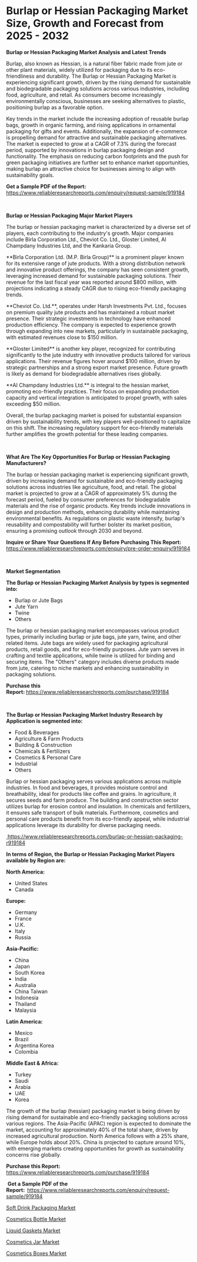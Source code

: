 <p><h1>Burlap or Hessian Packaging Market Size, Growth and Forecast from 2025 - 2032</h1></p><p><strong>Burlap or Hessian Packaging Market Analysis and Latest Trends</strong></p>
<p><p>Burlap, also known as Hessian, is a natural fiber fabric made from jute or other plant materials, widely utilized for packaging due to its eco-friendliness and durability. The Burlap or Hessian Packaging Market is experiencing significant growth, driven by the rising demand for sustainable and biodegradable packaging solutions across various industries, including food, agriculture, and retail. As consumers become increasingly environmentally conscious, businesses are seeking alternatives to plastic, positioning burlap as a favorable option. </p><p>Key trends in the market include the increasing adoption of reusable burlap bags, growth in organic farming, and rising applications in ornamental packaging for gifts and events. Additionally, the expansion of e-commerce is propelling demand for attractive and sustainable packaging alternatives. The market is expected to grow at a CAGR of 7.3% during the forecast period, supported by innovations in burlap packaging design and functionality. The emphasis on reducing carbon footprints and the push for green packaging initiatives are further set to enhance market opportunities, making burlap an attractive choice for businesses aiming to align with sustainability goals.</p></p>
<p><strong>Get a Sample PDF of the Report:&nbsp;</strong> <a href="https://www.reliableresearchreports.com/enquiry/request-sample/919184?utm_campaign=9&utm_medium=2&utm_source=Github&utm_content=ia&utm_term=08032025&utm_id=burlap-or-hessian-packaging">https://www.reliableresearchreports.com/enquiry/request-sample/919184</a></p>
<p>&nbsp;</p>
<p><strong>Burlap or Hessian Packaging Major Market Players</strong></p>
<p><p>The burlap or hessian packaging market is characterized by a diverse set of players, each contributing to the industry's growth. Major companies include Birla Corporation Ltd., Cheviot Co. Ltd., Gloster Limited, AI Champdany Industries Ltd, and the Kankaria Group. </p><p>**Birla Corporation Ltd. (M.P. Birla Group)** is a prominent player known for its extensive range of jute products. With a strong distribution network and innovative product offerings, the company has seen consistent growth, leveraging increased demand for sustainable packaging solutions. Their revenue for the last fiscal year was reported around $800 million, with projections indicating a steady CAGR due to rising eco-friendly packaging trends.</p><p>**Cheviot Co. Ltd.**, operates under Harsh Investments Pvt. Ltd., focuses on premium quality jute products and has maintained a robust market presence. Their strategic investments in technology have enhanced production efficiency. The company is expected to experience growth through expanding into new markets, particularly in sustainable packaging, with estimated revenues close to $150 million.</p><p>**Gloster Limited** is another key player, recognized for contributing significantly to the jute industry with innovative products tailored for various applications. Their revenue figures hover around $100 million, driven by strategic partnerships and a strong export market presence. Future growth is likely as demand for biodegradable alternatives rises globally.</p><p>**AI Champdany Industries Ltd.** is integral to the hessian market, promoting eco-friendly practices. Their focus on expanding production capacity and vertical integration is anticipated to propel growth, with sales exceeding $50 million. </p><p>Overall, the burlap packaging market is poised for substantial expansion driven by sustainability trends, with key players well-positioned to capitalize on this shift. The increasing regulatory support for eco-friendly materials further amplifies the growth potential for these leading companies.</p></p>
<p>&nbsp;</p>
<p><strong>What Are The Key Opportunities For Burlap or Hessian Packaging Manufacturers?</strong></p>
<p><p>The burlap or hessian packaging market is experiencing significant growth, driven by increasing demand for sustainable and eco-friendly packaging solutions across industries like agriculture, food, and retail. The global market is projected to grow at a CAGR of approximately 5% during the forecast period, fueled by consumer preferences for biodegradable materials and the rise of organic products. Key trends include innovations in design and production methods, enhancing durability while maintaining environmental benefits. As regulations on plastic waste intensify, burlap's reusability and compostability will further bolster its market position, ensuring a promising outlook through 2030 and beyond.</p></p>
<p><strong>Inquire or Share Your Questions If Any Before Purchasing This Report:</strong> <a href="https://www.reliableresearchreports.com/enquiry/pre-order-enquiry/919184?utm_campaign=9&utm_medium=2&utm_source=Github&utm_content=ia&utm_term=08032025&utm_id=burlap-or-hessian-packaging">https://www.reliableresearchreports.com/enquiry/pre-order-enquiry/919184</a></p>
<p>&nbsp;</p>
<p><strong>Market Segmentation</strong></p>
<p><strong>The Burlap or Hessian Packaging Market Analysis by types is segmented into:</strong></p>
<p><ul><li>Burlap or Jute Bags</li><li>Jute Yarn</li><li>Twine</li><li>Others</li></ul></p>
<p><p>The burlap or hessian packaging market encompasses various product types, primarily including burlap or jute bags, jute yarn, twine, and other related items. Jute bags are widely used for packaging agricultural products, retail goods, and for eco-friendly purposes. Jute yarn serves in crafting and textile applications, while twine is utilized for binding and securing items. The "Others" category includes diverse products made from jute, catering to niche markets and enhancing sustainability in packaging solutions.</p></p>
<p><strong>Purchase this Report:&nbsp;</strong><a href="https://www.reliableresearchreports.com/purchase/919184?utm_campaign=9&utm_medium=2&utm_source=Github&utm_content=ia&utm_term=08032025&utm_id=burlap-or-hessian-packaging">https://www.reliableresearchreports.com/purchase/919184</a></p>
<p>&nbsp;</p>
<p><strong>The Burlap or Hessian Packaging Market Industry Research by Application is segmented into:</strong></p>
<p><ul><li>Food & Beverages</li><li>Agriculture & Farm Products</li><li>Building & Construction</li><li>Chemicals & Fertilizers</li><li>Cosmetics & Personal Care</li><li>Industrial</li><li>Others</li></ul></p>
<p><p>Burlap or hessian packaging serves various applications across multiple industries. In food and beverages, it provides moisture control and breathability, ideal for products like coffee and grains. In agriculture, it secures seeds and farm produce. The building and construction sector utilizes burlap for erosion control and insulation. In chemicals and fertilizers, it ensures safe transport of bulk materials. Furthermore, cosmetics and personal care products benefit from its eco-friendly appeal, while industrial applications leverage its durability for diverse packaging needs.</p></p>
<p><a href="https://www.reliableresearchreports.com/burlap-or-hessian-packaging-r919184?utm_campaign=9&utm_medium=2&utm_source=Github&utm_content=ia&utm_term=08032025&utm_id=burlap-or-hessian-packaging">&nbsp;https://www.reliableresearchreports.com/burlap-or-hessian-packaging-r919184</a></p>
<p><strong>In terms of Region, the Burlap or Hessian Packaging Market Players available by Region are:</strong></p>
<p>
    <p> <strong> North America: </strong>
        <ul>
            <li>United States</li>
            <li>Canada</li>
        </ul>
        </p> 
    <p> <strong> Europe: </strong>
        <ul>
            <li>Germany</li>
            <li>France</li>
            <li>U.K.</li>
            <li>Italy</li>
            <li>Russia</li>
        </ul>
        </p> 
    <p> <strong> Asia-Pacific: </strong>
        <ul>
            <li>China</li>
            <li>Japan</li>
            <li>South Korea</li>
            <li>India</li>
            <li>Australia</li>
            <li>China Taiwan</li>
            <li>Indonesia</li>
            <li>Thailand</li>
            <li>Malaysia</li>
        </ul>
        </p> 
    <p> <strong> Latin America: </strong>
        <ul>
            <li>Mexico</li>
            <li>Brazil</li>
            <li>Argentina Korea</li>
            <li>Colombia</li>
        </ul>
        </p> 
    <p> <strong> Middle East & Africa: </strong>
        <ul>
            <li>Turkey</li>
            <li>Saudi</li>
            <li>Arabia</li>
            <li>UAE</li>
            <li>Korea</li>
        </ul>
    </p>
    </p>
<p><p>The growth of the burlap (hessian) packaging market is being driven by rising demand for sustainable and eco-friendly packaging solutions across various regions. The Asia-Pacific (APAC) region is expected to dominate the market, accounting for approximately 40% of the total share, driven by increased agricultural production. North America follows with a 25% share, while Europe holds about 20%. China is projected to capture around 10%, with emerging markets creating opportunities for growth as sustainability concerns rise globally.</p></p>
<p><strong>Purchase this Report: </strong><a href="https://www.reliableresearchreports.com/purchase/919184?utm_campaign=9&utm_medium=2&utm_source=Github&utm_content=ia&utm_term=08032025&utm_id=burlap-or-hessian-packaging">https://www.reliableresearchreports.com/purchase/919184</a></p>
<p>&nbsp;<strong>Get a Sample PDF of the Report:&nbsp;&nbsp;</strong><a href="https://www.reliableresearchreports.com/enquiry/request-sample/919184?utm_campaign=9&utm_medium=2&utm_source=Github&utm_content=ia&utm_term=08032025&utm_id=burlap-or-hessian-packaging">https://www.reliableresearchreports.com/enquiry/request-sample/919184</a></p>
<p><strong></strong></p>
<p><p><a href="https://github.com/forgazerbyjt/Market-Research-Report-List-1/blob/main/soft-drink-packaging-market.md?utm_campaign=9&utm_medium=2&utm_source=Github&utm_content=ia&utm_term=08032025&utm_id=burlap-or-hessian-packaging">Soft Drink Packaging Market</a></p><p><a href="https://github.com/pichuaadh0/Market-Research-Report-List-1/blob/main/cosmetics-bottle-market.md?utm_campaign=9&utm_medium=2&utm_source=Github&utm_content=ia&utm_term=08032025&utm_id=burlap-or-hessian-packaging">Cosmetics Bottle Market</a></p><p><a href="https://github.com/oshrykauraj7/Market-Research-Report-List-1/blob/main/liquid-gaskets-market.md?utm_campaign=9&utm_medium=2&utm_source=Github&utm_content=ia&utm_term=08032025&utm_id=burlap-or-hessian-packaging">Liquid Gaskets Market</a></p><p><a href="https://github.com/ogbadujonito22/Market-Research-Report-List-1/blob/main/cosmetics-jar-market.md?utm_campaign=9&utm_medium=2&utm_source=Github&utm_content=ia&utm_term=08032025&utm_id=burlap-or-hessian-packaging">Cosmetics Jar Market</a></p><p><a href="https://github.com/lemiranajd/Market-Research-Report-List-1/blob/main/cosmetics-boxes-market.md?utm_campaign=9&utm_medium=2&utm_source=Github&utm_content=ia&utm_term=08032025&utm_id=burlap-or-hessian-packaging">Cosmetics Boxes Market</a></p></p>